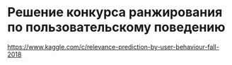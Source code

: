 # Решение конкурса ранжирования по пользовательскому поведению
https://www.kaggle.com/c/relevance-prediction-by-user-behaviour-fall-2018
